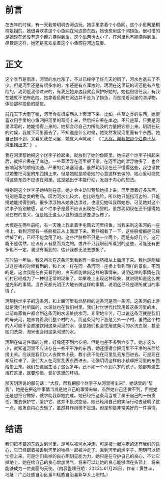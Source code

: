 
# 前言

在去年的时候，有一天我带玥玥去河边玩。她手里拿着个小鱼网，这个小鱼网是桐桐姐姐的。她很喜欢拿这个小鱼网在河边捞东西，她也想用这个网捞鱼。很可惜的是她现在还没有这个能力捞得到鱼，这个鱼网也太小了，在河里也不能捞得到鱼。尽管是这样，她还是喜欢拿着这个小鱼网在河边玩耍。

# 正文

这个季节是雨季，河里的水也涨了，不过已经停了好几天的雨了，河水也退去了不少。但是河里还是有很多水的，水还是有点浑浊的，玥玥在这里玩的话还是有点危险的。玥玥是我带过来的，有我在她身边我就会保护好她的。她也很信任我，有我在她就不怕有危险。她拿着鱼网在河边并不是为了捞鱼，而是捞着河里的漂浮物，体验那种捞鱼的感觉。

前几天下大雨了嘛，河里会有很东西从上面漂下来。比如一些草之类的东西，她很喜欢用手里的小鱼网把河里的草捞上来，然后把它丢在岸边。不只是草，只要是河里漂着的，她能捞得上来的，她都会尽自己力所能及的力量把它捞上来。玥玥在玩的时候，我就下河里面去了。不知道是什么时候，她突然发现河里面有个东西。她自己捞不到，又看见我在河里，她就大声喊我： 《 [“大叔，帮我把那个烂李子从河里捞出来”](/article/2022/yueyue-1102.html) 》 。

我在河里帮她把这个烂李子捡起来，就放到了她的鱼网里。她把这个烂李子捞起来后，就把它丢在了岸边。一些草漂浮在河里很正常，在河里边的漂浮物多了，也会影响河水的顺畅流通，严重的会堵塞河道。虽然玥玥现在还不懂得这些，我也没教过她要把河里的东西捞上来，但是她就是顺着她的心意这样去做的，她心里可能觉得这些东西不应该在河里。这是她出于本能行动，发自于内心的想法。

特别是这个烂李子她特别在意，她才会主动叫我帮她捞上来。河里漂着好多东西，特别是草之类的物品。因为河水比较大，也比较危险，所以她只能捞河边的，只能捞她能捞得到的。很多漂浮物从她身边漂过，也没见她叫我帮她捞。可见她对这个烂李子特别敏感，这个烂李子是最不应该出现在河里的。虽然玥玥现在还不懂得她现在做的意义，但是她还这么小就知道应该要怎么做了。

大概是在两年前吧，有一天晚上我拿着手电筒去河里捞鱼。当我来到这条河的一座桥上，看到河里有一些脐橙正从上面漂下来。我仔细看了一下，这些脐橙都是已经烂掉了的，已经不能食用了的。这些烂脐橙不只是一个两个，而是有好几个。这可能不是偶然，应该有人有意而为之的。或许不只我眼前所看到的这些，可能还有更多也不一定。我没有看到的，估计我都无法去想象了。

在时隔一年后，我又再次在这条河里看到有一些烂脐橙从上面漂下来。我也是刚经过这座桥的时候看到的，和上次一样在同一条河同一座桥上看到同样的景象。不同的是，这次我是在白天看到的，白天都能做出这样的事情来，说明这样的事情在我们村已经成为了一种很正常的现象了。如果晚上出现这种现象，就说明知道这么做是光彩的事情。当白天都光明正大地去做这样的事情，说明这已经是理所就当的事情了。

玥玥捞烂李子的这条河，和上面河里有烂脐橙的这条河是同一条河。这条河的上游就是我们村所属的，水源处也在我们村里。我们村世世代代饮用着这条河里的水，以前每家每户都会到这条河的水源处挑水河，非常地辛苦。可以说这条河就是我们的母亲河，她养育着我们整个村的人。而这条河的下游是另外一个村，虽然这个村的人可能不会直接饮用这条河里的水，但是她们也会使用这条河的水洗衣服，甚至她们洗菜、淘米也会用这条河里的水。

玥玥在做这件事的时候，好像还不到六岁吧，但是也差不多到六岁了。她才这么小，就知道河里不应该存在一些不干净的东西，她还懂得会把河里不干净的东西给捞上来。应该是我们大人去教育小孩，教小孩不能在河里乱丢东西进去。可是现在却反过来了，我们大人在河里乱丢东西进去，让像玥玥这样的小孩却把河里的东西给捞上来。我们在这里生活了这么多年，还不如一个不到六岁的孩子。她都知道生活在这里，就要珍惜、爱护这里的环境。

那天玥玥说的那句话：“大叔，帮我把那个烂李子从河里捞出来”，她话里的“帮我”，她是在把这件事情当成是她自己的事情来做。虽然她自己还做不到，但是她还是想把它做好，就求助我帮她完成。她已经把这条河当成了属于自己的一份责任，要去保护它，爱护它。这并不是说空话，她已经用自己的实际行动去证明了这一点。她发自内心去做了，虽然其作用微不足道，但是却是非常美好的一件事情。

# 结语

我们把不要的东西丢到河里，是可以被河水冲走。可是被一起冲走的还有我们的良心，它已经跟着被丢到河里的物品一起被冲走了。丢到河里的烂李子，玥玥可以帮忙捞上来。可是你们丢掉的良心玥玥无能为力，她只是在守护自己的良心，不让它掉地上。她在给自己的良心增加灵气，将来可以让她的良心能够漂在头顶上，将来能够成为一位美丽的天使。（内容整理日期：2023年01月28日，作者：黄胜丰，地址：广西壮族自治区富川瑶族自治县新华乡上坝村。）